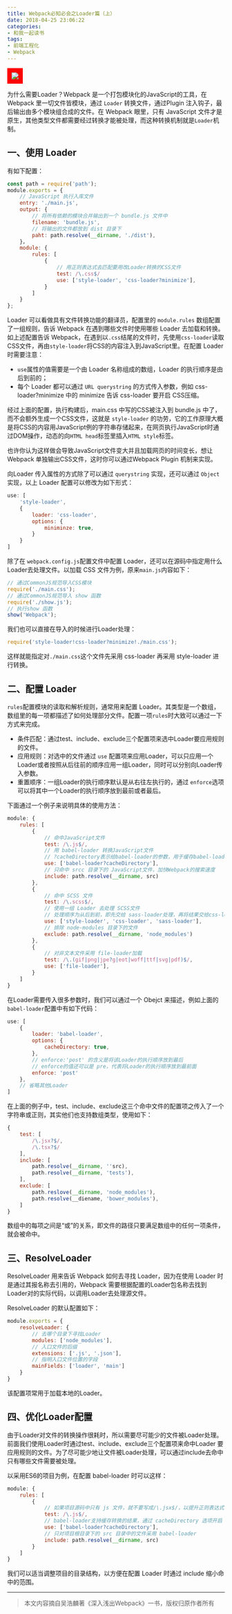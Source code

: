 ```yaml
---
title: Webpack必知必会之Loader篇（上）
date: 2018-04-25 23:06:22
categories:
- 和我一起读书
tags:
- 前端工程化
- Webpack
---
```

<img src="https://doc.webpack-china.org/cd0bb358c45b584743d8ce4991777c42.svg" style="background-color:red;padding:10px;">

为什么需要Loader？Webpack 是一个打包模块化的JavaScript的工具，在 Webpack 里一切文件皆模块，通过 `Loader` 转换文件，通过Plugin 注入钩子，最后输出由多个模块组合成的文件。在 Webpack 眼里，只有 JavaScript 文件才是原生，其他类型文件都需要经过转换才能被处理，而这种转换机制就是`Loader`机制。
<!-- more -->
## 一、使用 Loader

有如下配置：
```js
const path = require('path');
module.exports = {
    // JavaScript 执行入库文件
    entry: './main.js',
    output: {
        // 将所有依赖的模块合并输出到一个 bundle.js 文件中
        filename: 'bundle.js',
        // 将输出的文件都放到 dist 目录下
        paht: path.resolve(__dirname, './dist'),
    }，
    module: {
        rules: [
            {
                // 用正则表达式去匹配要用改Loader转换的CSS文件
                test: /\.css$/
                use: ['style-loader', 'css-loader?minimize'],
            }
        ]
    }
};
```
Loader 可以看做具有文件转换功能的翻译员，配置里的 `module.rules` 数组配置了一组规则，告诉 Webpack 在遇到哪些文件时使用哪些 Loader 去加载和转换。如上述配置告诉 Webpack，在遇到以`.css`结尾的文件时，先使用`css-loader`读取CSS文件，再由`style-loader`将CSS的内容注入到JavaScript里。在配置 Loader 时需要注意：
- `use`属性的值需要是一个由 Loader 名称组成的数组，Loader 的执行顺序是由后到前的；
- 每个 Loader 都可以通过 `URL querystring` 的方式传入参数，例如 css-loader?minimize 中的 minimize 告诉 css-loader 要开启 CSS压缩。

经过上面的配置，执行构建后，main.css 中写的CSS被注入到 bundle.js 中了，而不会额外生成一个CSS文件，这就是 `style-loader` 的功劳，它的工作原理大概是将CSS的内容用JavaScript例的字符串存储起来，在网页执行JavaScript时通过DOM操作，动态的向`HTML head`标签里插入`HTML style`标签。  

也许你认为这样做会导致JavaScript文件变大并且加载网页的时间变长，想让Webpack 单独输出CSS文件，这时你可以通过Webpack Plugin 机制来实现。

向Loader 传入属性的方式除了可以通过 `querystring` 实现，还可以通过 `Object`实现，以上 Loader 配置可以修改为如下形式：
```js
use: [
    'style-loader',
    {
        loader: 'css-loader',
        options: {
            miniminze: true,
        }
    }
]
```
除了在 `webpack.config.js`配置文件中配置 Loader，还可以在源码中指定用什么 Loader去处理文件。以加载 CSS 文件为例，原来`main.js`内容如下：
```js
// 通过CommonJS规范导入CSS模块
require('./main.css');
// 通过CommonJS规范导入 show 函数
require('./show.js');
// 执行show 函数
show('Webpack');
```
我们也可以直接在导入的时候进行Loader处理：
```js
require('style-loader!css-loader?minimize!./main.css');
```
这样就能指定对`./main.css`这个文件先采用 css-loader 再采用 style-loader 进行转换。

## 二、配置 Loader

`rules`配置模块的读取和解析规则，通常用来配置 Loader。其类型是一个数组，数组里的每一项都描述了如何处理部分文件。配置一项`rules`时大致可以通过一下方式来完成。
- 条件匹配：通过test、include、exclude三个配置项来选中Loader要应用规则的文件。
- 应用规则：对选中的文件通过 `use` 配置项来应用Loader，可以只应用一个Loader或者按照从后往前的顺序应用一组Loader，同时可以分别向Loader传入参数。
- 重置顺序：一组Loader的执行顺序默认是从右往左执行的，通过 `enforce`选项可以将其中一个Loader的执行顺序放到最前或者最后。

下面通过一个例子来说明具体的使用方法：
```js
module: {
    rules: [
        {
            // 命中JavaScript文件
            test: /\.js$/,
            // 用 babel-loader 转换JavaScript文件
            // ?cacheDirectory表示给babel-loader的参数，用于缓存babel-loader的编译结果，加快重新编译的速度
            use: ['babel-loader?cacheDirectory'],
            // 只命中 srcc 目录下的 JavaScript文件，加快Webpack的搜索速度
            include: path.resolve(__dirname, src)
        },
        {
            // 命中 SCSS 文件
            test: /\.scss$/,
            // 使用一组 Loader 去处理 SCSS文件
            // 处理顺序为从后到前，即先交给 sass-loader处理，再将结果交给css-loader，最后交给style-loader
            use: ['style-loader', 'css-loader', 'sass-loader'],
            // 排除 node-modules 目录下的文件
            exclude: path.resolve(__dirname, 'node_modules')
        },
        {
            // 对非文本文件采用 file-loader加载
            test: /\.(gif|png|jpe?g|eot|woff|ttf|svg|pdf)$/,
            use: ['file-loader'],
        }
    ]
}
```
在Loader需要传入很多参数时，我们可以通过一个 Obejct 来描述，例如上面的`babel-loader`配置中有如下代码：
```js
use: [
    {
        loader: 'babel-loader',
        options: {
            cacheDirectory: true,
        },
        // enforce:'post' 的含义是将该Loader的执行顺序放到最后
        // enforce的值还可以是 pre，代表将Loader的执行顺序放到最前面
        enforce: 'post'    
    },
    // 省略其他Loader
]
```
在上面的例子中，test、include、exclude这三个命中文件的配置项之传入了一个字符串或正则，其实他们也支持数组类型，使用如下：
```js
{
    test: [
        /\.jsx?$/,
        /\.tsx?$/
    ],
    include: [
        path.resolve(__dirname, ''src),
        path.resolve(__dirname, 'tests'),
    ],
    exclude: [
        path.reslove(__dirname, 'node_modules'),
        path.resolve(__diename, 'bower_modules'),
    ]
}
```
数组中的每项之间是“或”的关系，即文件的路径只要满足数组中的任何一项条件，就会被命中。

## 三、ResolveLoader

ResolveLoader 用来告诉 Webpack 如何去寻找 Loader，因为在使用 Loader 时是通过其报名称去引用的，Webpack 需要根据配置的Loader包名称去找到Loader对的实际代码，以调用Loader去处理源文件。

ResolveLoader 的默认配置如下：
```js
module.exports = {
    resolveLoader: {
        // 去哪个目录下寻找Loader
        modules: ['node_modules'],
        // 入口文件的后缀
        extensions: ['.js', '.json'],
        // 指明入口文件位置的字段
        mainFields: ['loader', 'main']
    }
}
```
该配置项常用于加载本地的Loader。

## 四、优化Loader配置

由于Loader对文件的转换操作很耗时，所以需要尽可能少的文件被Loader处理。前面我们使用Loader时通过test、include、exclude三个配置项来命中Loader 要应用规则的文件。为了尽可能少地让文件被Loader处理，可以通过include去命中只有哪些文件需要被处理。

以采用ES6的项目为例，在配置 babel-loader 时可以这样：
```js
module: {
    rules: [
        {
            // 如果项目源码中只有 js 文件，就不要写成/\.jsx$/，以提升正则表达式性能
            test: /\.js$/,
            // babel-loader支持缓存转换的结果，通过 cacheDirectory 选项开启
            use: ['babel-loader?cacheDirectory'],
            // 只对项目根目录下的 src 目录中的文件采用 babel-loader
            include: path.resolve(__dirname, src)
        }
    ]
}
```
我们可以适当调整项目的目录结构，以方便在配置 Loader 时通过 include 缩小命中的范围。


******
> 本文内容摘自吴浩麟著《深入浅出Webpack》一书，版权归原作者所有